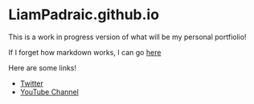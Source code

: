 # LiamPadraic.github.io
This is a work in progress version of what will be my personal portfiolio!

If I forget how markdown works, I can go [here](https://dillinger.io)

Here are some links!
- [Twitter](https://twitter.com/Liam_Padraic_)
- [YouTube Channel](https://www.youtube.com/channel/UCgAwUISxj-MAeuexmoryvfQ/featured)


